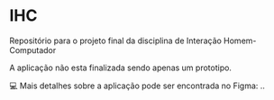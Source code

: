 # IHC
Repositório para o projeto final da disciplina de Interação Homem-Computador


A aplicação não esta finalizada sendo apenas um prototipo.

:computer: Mais detalhes sobre a aplicação pode ser encontrada no Figma: ..
